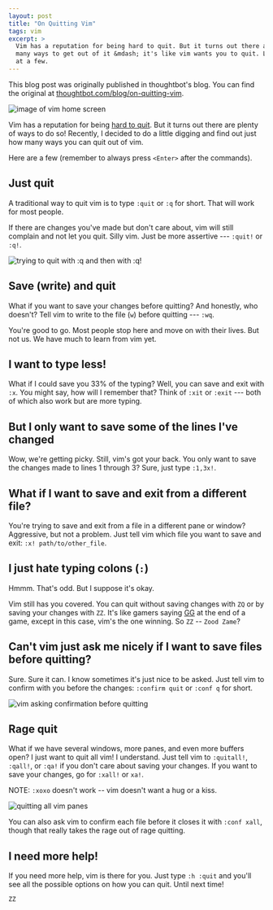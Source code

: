 ```yaml
---
layout: post
title: "On Quitting Vim"
tags: vim
excerpt: >
  Vim has a reputation for being hard to quit. But it turns out there are so
  many ways to get out of it &mdash; it's like vim wants you to quit. Let's look
  at a few.
---
```


<div class="message">
  This blog post was originally published in thoughtbot's blog. You can find the
  original at <a
  href="https://thoughtbot.com/blog/on-quitting-vim">thoughtbot.com/blog/on-quitting-vim</a>.
</div>

![image of vim home screen](https://images.thoughtbot.com/blog-vellum-image-uploads/PjT9knnTAwwF3G1TLTdw_vim.png)

Vim has a reputation for being [hard to quit]. But it turns out there are plenty
of ways to do so! Recently, I decided to do a little digging and find out just
how many ways you can quit out of vim.

Here are a few (remember to always press `<Enter>` after the commands).

[hard to quit]: https://stackoverflow.blog/2017/05/23/stack-overflow-helping-one-million-developers-exit-vim/

## Just quit

A traditional way to quit vim is to type `:quit` or `:q` for short. That will
work for most people.

If there are changes you've made but don't care about, vim will still complain
and not let you quit. Silly vim. Just be more assertive --- `:quit!` or `:q!`.

![trying to quit with :q and then with :q!](https://images.thoughtbot.com/blog-vellum-image-uploads/liLKz7QyeglX6JZkJS5g_quit-and-bang-vim.gif)

## Save (write) and quit

What if you want to save your changes before quitting? And honestly, who
doesn't? Tell vim to write to the file (`w`) before quitting --- `:wq`.

You're good to go. Most people stop here and move on with their lives. But not
us. We have much to learn from vim yet.

## I want to type less!

What if I could save you 33% of the typing? Well, you can save and exit with
`:x`. You might say, how will I remember that? Think of `:xit` or `:exit` ---
both of which also work but are more typing.

## But I only want to save some of the lines I've changed

Wow, we're getting picky. Still, vim's got your back. You only want to save the
changes made to lines 1 through 3? Sure, just type `:1,3x!`.

## What if I want to save and exit from a different file?

You're trying to save and exit from a file in a different pane or window?
Aggressive, but not a problem. Just tell vim which file you want to save and
exit: `:x! path/to/other_file`.

## I just hate typing colons (`:`)

Hmmm. That's odd. But I suppose it's okay.

Vim still has you covered. You can quit without saving changes with `ZQ` or by
saving your changes with `ZZ`. It's like gamers saying
[GG](https://en.wikipedia.org/wiki/Glossary_of_video_game_terms#GG) at the end
of a game, except in this case, vim's the one winning. So `ZZ` -- `Zood Zame`?

## Can't vim just ask me nicely if I want to save files before quitting?

Sure. Sure it can. I know sometimes it's just nice to be asked. Just tell vim to
confirm with you before the changes: `:confirm quit` or `:conf q` for short.

![vim asking confirmation before quitting](https://images.thoughtbot.com/blog-vellum-image-uploads/M4NnRGO4Sj2Y8TbKvz7Z_vim-confirm-quit.png)

## Rage quit

What if we have several windows, more panes, and even more buffers open? I just
want to quit all vim! I understand. Just tell vim to `:quitall!`, `:qall!`, or
`:qa!` if you don't care about saving your changes. If you want to save your
changes, go for `:xall!` or `xa!`.

NOTE: `:xoxo` doesn't work -- vim doesn't want a hug or a kiss.

![quitting all vim panes](https://images.thoughtbot.com/blog-vellum-image-uploads/IULXlMr2SzqfJhDJergt_qa-vim.gif)

You can also ask vim to confirm each file before it closes it with `:conf xall`,
though that really takes the rage out of rage quitting.

## I need more help!

If you need more help, vim is there for you. Just type `:h :quit` and you'll see
all the possible options on how you can quit. Until next time!

`ZZ`
